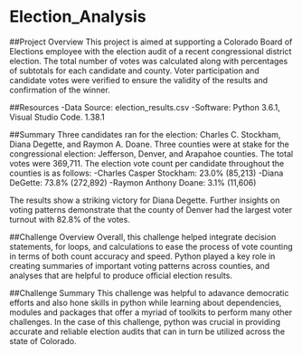 # Election_Analysis
##Project Overview
This project is aimed at supporting a Colorado Board of Elections employee with the election audit of a recent congressional district election. The total number of votes was calculated along with percentages of subtotals for each candidate and county. Voter participation and candidate votes were verified to ensure the validity of the results and confirmation of the winner.

##Resources
-Data Source: election_results.csv
-Software: Python 3.6.1, Visual Studio Code. 1.38.1

##Summary
Three candidates ran for the election: Charles C. Stockham, Diana Degette, and Raymon A. Doane. Three counties were at stake for the congressional election: Jefferson, Denver, and Arapahoe counties. The total votes were 369,711. The election vote count per candidate throughout the counties is as follows:
-Charles Casper Stockham: 23.0% (85,213)
-Diana DeGette: 73.8% (272,892)
-Raymon Anthony Doane: 3.1% (11,606)

The results show a striking victory for Diana Degette. 
Further insights on voting patterns demonstrate that the county of Denver had the largest voter turnout with 82.8% of the votes.

##Challenge Overview
Overall, this challenge helped integrate decision statements, for loops, and calculations to ease the process of vote counting in terms of both count accuracy and speed. Python played a key role in creating summaries of important voting patterns across counties, and analyses that are helpful to produce official election results.

##Challenge Summary
This challenge was helpful to adavance democratic efforts and also hone skills in python while learning about dependencies, modules and packages that offer a myriad of toolkits to perform many other challenges. In the case of this challenge, python was crucial in providing accurate and reliable election audits that can in turn be utilized across the state of Colorado. 